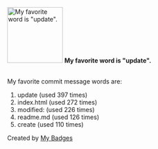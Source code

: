 <img src="https://my-badges.github.io/my-badges/favorite-word.png" alt="My favorite word is &quot;update&quot;." title="My favorite word is &quot;update&quot;." width="128">
<strong>My favorite word is &quot;update&quot;.</strong>
<br><br>

My favorite commit message words are:

1. update (used 397 times)
2. index.html (used 272 times)
3. modified: (used 226 times)
4. readme.md (used 126 times)
5. create (used 110 times)


Created by <a href="https://github.com/my-badges/my-badges">My Badges</a>